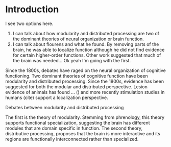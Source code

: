 # Introduction

I see two options here.

1. I can talk about how modularity and distributed processing are two of the dominant theories of neural organization or brain function.
2. I can talk about flourens and what he found. By removing parts of the brain, he was able to localize function although he did not find evidence for certain higher-order functions. Other work suggested that much of the brain was needed... Ok yeah I'm going with the first.

Since the 1800s, debates have raged on the neural organization of cognitive functioning. 
Two dominant theories of cognitive function have been modularity and distributed processing. Since the 1800s, evidence has been suggested for both the modular and distributed perspective. Lesion evidence of animals has found ... () and more recently stimulation studies in humans (cite) support a localization perspective. 

Debates between modularity and distributed processing 

The first is the theory of modularity. Stemming from phrenology, this theory supports functional specialization, suggesting the brain has different modules that are domain specific in function. The second theory, distributive processing, proposes that the brain is more interactive and its regions are functionally interconnected rather than specialized.
  
  